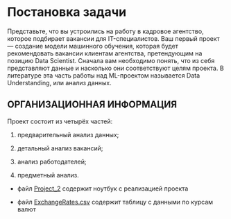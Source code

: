 # Постановка задачи
Представьте, что вы устроились на работу в кадровое агентство, которое подбирает вакансии для IT-специалистов. Ваш первый проект — создание модели машинного обучения, которая будет рекомендовать вакансии клиентам агентства, претендующим на позицию Data Scientist. Сначала вам необходимо понять, что из себя представляют данные и насколько они соответствуют целям проекта. В литературе эта часть работы над ML-проектом называется Data Understanding, или анализ данных.

## ОРГАНИЗАЦИОННАЯ ИНФОРМАЦИЯ

Проект состоит из четырёх частей:

1. предварительный анализ данных;

2. детальный анализ вакансий;

3. анализ работодателей;

4. предметный анализ.

* файл [Project_2](https://github.com/KirillKomarow/hh_project2/blob/master/Project_2_%D0%9D%D0%BE%D1%83%D1%82%D0%B1%D1%83%D0%BA_%D1%88%D0%B0%D0%B1%D0%BB%D0%BE%D0%BD%20(2).ipynb) содержит ноутбук с реализацией проекта

* файл [ExchangeRates.csv](https://github.com/KirillKomarow/hh_project/blob/master/ExchangeRates.csv) содержит таблицу с данными по курсам валют
